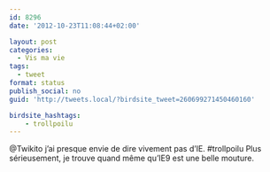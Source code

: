 ```yaml
---
id: 8296
date: '2012-10-23T11:08:44+02:00'

layout: post
categories:
  - Vis ma vie
tags:
  - tweet
format: status
publish_social: no
guid: 'http://tweets.local/?birdsite_tweet=260699271450460160'

birdsite_hashtags:
    - trollpoilu
---
```


@Twikito j’ai presque envie de dire vivement pas d’IE. #trollpoilu Plus sérieusement, je trouve quand même qu’IE9 est une belle mouture.